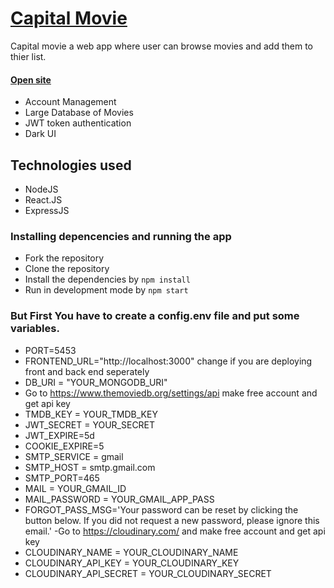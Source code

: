 
#                                       [Capital Movie](https://grzycapitalmovieapi.herokuapp.com/)

Capital movie a web app where user can browse movies and add them to thier list.

#### [Open site](https://grzycapitalmovieapi.herokuapp.com/) 


- Account Management
- Large Database of Movies
- JWT token authentication
- Dark UI

## Technologies used
* NodeJS
* React.JS
* ExpressJS

### Installing depencencies and running the app
* Fork the repository
* Clone the repository
* Install the dependencies by `npm install`
* Run in development mode by `npm start`

### But First You have to create a config.env file and put some variables.
- PORT=5453
- FRONTEND_URL="http://localhost:3000" change if you are deploying front and back end seperately
- DB_URI = "YOUR_MONGODB_URI"
- Go to https://www.themoviedb.org/settings/api make free account and get api key 
- TMDB_KEY = YOUR_TMDB_KEY
- JWT_SECRET = YOUR_SECRET
- JWT_EXPIRE=5d
- COOKIE_EXPIRE=5
- SMTP_SERVICE = gmail
- SMTP_HOST = smtp.gmail.com
- SMTP_PORT=465
- MAIL = YOUR_GMAIL_ID
- MAIL_PASSWORD =  YOUR_GMAIL_APP_PASS
- FORGOT_PASS_MSG='Your password can be reset by clicking the button below. If you did not request a new password, please ignore this email.'
 -Go to https://cloudinary.com/ and make free account and get api key
- CLOUDINARY_NAME = YOUR_CLOUDINARY_NAME
- CLOUDINARY_API_KEY = YOUR_CLOUDINARY_KEY
- CLOUDINARY_API_SECRET = YOUR_CLOUDINARY_SECRET







